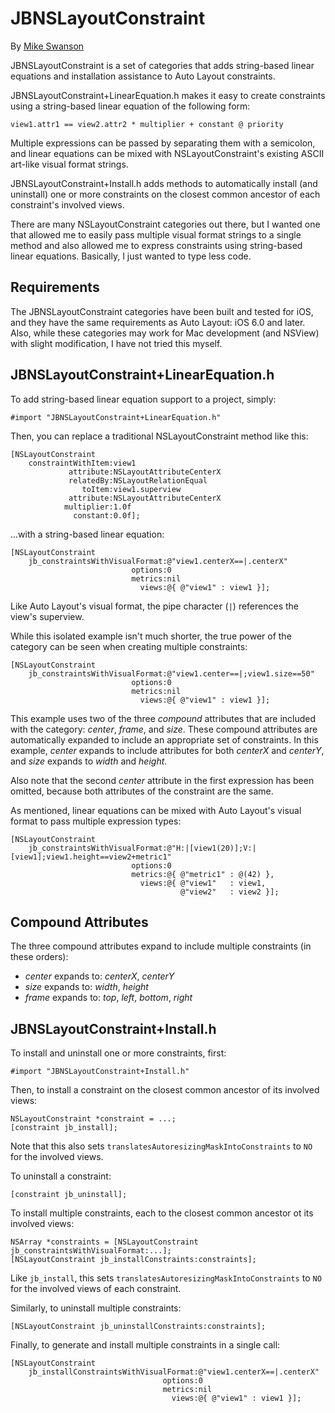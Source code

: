 JBNSLayoutConstraint
====================

By [Mike Swanson](http://blog.mikeswanson.com/)

JBNSLayoutConstraint is a set of categories that adds string-based linear equations and installation assistance to Auto Layout constraints.

JBNSLayoutConstraint+LinearEquation.h makes it easy to create constraints using a string-based linear equation of the following form:

    view1.attr1 == view2.attr2 * multiplier + constant @ priority

Multiple expressions can be passed by separating them with a semicolon, and linear equations can be mixed with NSLayoutConstraint's existing ASCII art-like visual format strings. 

JBNSLayoutConstraint+Install.h adds methods to automatically install (and uninstall) one or more constraints on the closest common ancestor of each constraint's involved views.

There are many NSLayoutConstraint categories out there, but I wanted one that allowed me to easily pass multiple visual format strings to a single method and also allowed me to express constraints using string-based linear equations. Basically, I just wanted to type less code.

## Requirements

The JBNSLayoutConstraint categories have been built and tested for iOS, and they have the same requirements as Auto Layout: iOS 6.0 and later. Also, while these categories may work for Mac development (and NSView) with slight modification, I have not tried this myself.

## JBNSLayoutConstraint+LinearEquation.h

To add string-based linear equation support to a project, simply:

    #import "JBNSLayoutConstraint+LinearEquation.h"

Then, you can replace a traditional NSLayoutConstraint method like this:

    [NSLayoutConstraint
        constraintWithItem:view1
                 attribute:NSLayoutAttributeCenterX
                 relatedBy:NSLayoutRelationEqual
                    toItem:view1.superview
                 attribute:NSLayoutAttributeCenterX
                multiplier:1.0f
                  constant:0.0f];

...with a string-based linear equation:

    [NSLayoutConstraint
        jb_constraintsWithVisualFormat:@"view1.centerX==|.centerX"
                               options:0
                               metrics:nil
                                 views:@{ @"view1" : view1 }];

Like Auto Layout's visual format, the pipe character (`|`) references the view's superview.

While this isolated example isn't much shorter, the true power of the category can be seen when creating multiple constraints:

    [NSLayoutConstraint
        jb_constraintsWithVisualFormat:@"view1.center==|;view1.size==50"
                               options:0
                               metrics:nil
                                 views:@{ @"view1" : view1 }];

This example uses two of the three _compound_ attributes that are included with the category: _center_, _frame_, and _size_. These compound attributes are automatically expanded to include an appropriate set of constraints. In this example, _center_ expands to include attributes for both _centerX_ and _centerY_, and _size_ expands to _width_ and _height_.

Also note that the second _center_ attribute in the first expression has been omitted, because both attributes of the constraint are the same.

As mentioned, linear equations can be mixed with Auto Layout's visual format to pass multiple expression types:

    [NSLayoutConstraint
        jb_constraintsWithVisualFormat:@"H:|[view1(20)];V:|[view1];view1.height==view2+metric1"
                               options:0
                               metrics:@{ @"metric1" : @(42) },
                                 views:@{ @"view1"   : view1,
                                          @"view2"   : view2 }];

## Compound Attributes

The three compound attributes expand to include multiple constraints (in these orders):

* _center_ expands to: _centerX_, _centerY_
* _size_ expands to: _width_, _height_
* _frame_ expands to: _top_, _left_, _bottom_, _right_

## JBNSLayoutConstraint+Install.h

To install and uninstall one or more constraints, first:

    #import "JBNSLayoutConstraint+Install.h"

Then, to install a constraint on the closest common ancestor of its involved views:

    NSLayoutConstraint *constraint = ...;
    [constraint jb_install];
    
Note that this also sets `translatesAutoresizingMaskIntoConstraints` to `NO` for the involved views.

To uninstall a constraint:

	[constraint jb_uninstall];
	
To install multiple constraints, each to the closest common ancestor ot its involved views:

	NSArray *constraints = [NSLayoutConstraint jb_constraintsWithVisualFormat:...];
	[NSLayoutConstraint jb_installConstraints:constraints];

Like `jb_install`, this sets `translatesAutoresizingMaskIntoConstraints` to `NO` for the involved views of each constraint.


Similarly, to uninstall multiple constraints:

	[NSLayoutConstraint jb_uninstallConstraints:constraints];
	
Finally, to generate and install multiple constraints in a single call:

    [NSLayoutConstraint
        jb_installConstraintsWithVisualFormat:@"view1.centerX==|.centerX"
                                      options:0
                                      metrics:nil
                                        views:@{ @"view1" : view1 }];